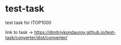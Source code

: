 # test-task
test task for ITOP1000

link to task -> https://dmitriykondaurov.github.io/test-task/converter/dist/converter/

